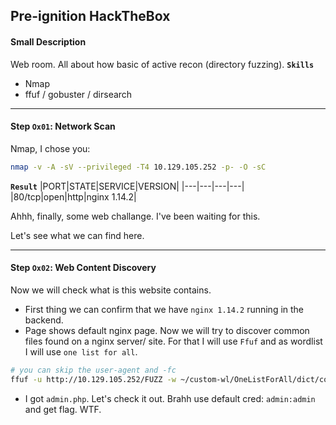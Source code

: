 ## Pre-ignition HackTheBox
#### Small Description
Web room. All about how basic of active recon (directory fuzzing).
**`Skills`**
- Nmap
- ffuf / gobuster / dirsearch


---

#### Step `Ox01`: Network Scan
Nmap, I chose you:
```bash
nmap -v -A -sV --privileged -T4 10.129.105.252 -p- -O -sC
```
**`Result`**
|PORT|STATE|SERVICE|VERSION|
|---|---|---|---|
|80/tcp|open|http|nginx 1.14.2|

Ahhh, finally, some web challange. I've been waiting for this.

Let's see what we can find here.

---

#### Step `Ox02`: Web Content Discovery
Now we will check what is this website contains.
- First thing we can confirm that we have `nginx 1.14.2` running in the backend.
- Page shows default nginx page. Now we will try to discover common files found on a nginx server/ site. For that I will use `Ffuf` and as wordlist I will use `one list for all`. <br>
```bash
# you can skip the user-agent and -fc
ffuf -u http://10.129.105.252/FUZZ -w ~/custom-wl/OneListForAll/dict/common_short.txt:FUZZ -w ~/custom-wl/user_agents/user-agents:AGNT -H "User-Agent: AGNT" -fc 400-499 -rate 10
```
- I got `admin.php`. Let's check it out. Brahh use default cred: `admin:admin` and get flag. WTF.